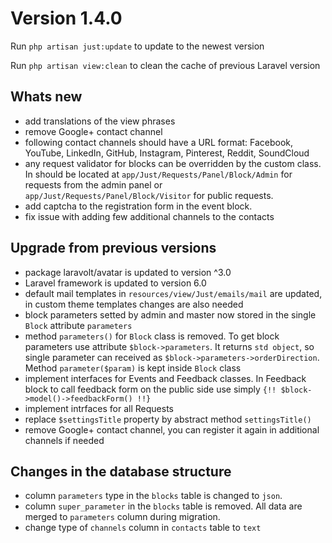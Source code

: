 # Version 1.4.0

Run `php artisan just:update` to update to the newest version

Run `php artisan view:clean` to clean the cache of previous Laravel version

## Whats new

- add translations of the view phrases
- remove Google+ contact channel
- following contact channels should have a URL format: Facebook, YouTube, LinkedIn, GitHub, Instagram, 
Pinterest, Reddit, SoundCloud
- any request validator for blocks can be overridden by the custom class. In should be located at 
`app/Just/Requests/Panel/Block/Admin` for requests from the admin panel or
`app/Just/Requests/Panel/Block/Visitor` for public requests.
- add captcha to the registration form in the event block.
- fix issue with adding few additional channels to the contacts
    
## Upgrade from previous versions

- package laravolt/avatar is updated to version ^3.0
- Laravel framework is updated to version 6.0
- default mail templates in `resources/view/Just/emails/mail` are updated, in custom theme templates
 changes are also needed
 - block parameters setted by admin and master now stored in the single `Block` attribute `parameters`
 - method `parameters()` for `Block` class is removed. To get block parameters use attribute
 `$block->parameters`. It returns `std object`, so single parameter can received as 
 `$block->parameters->orderDirection`. Method `parameter($param)` is kept inside `Block` class
 - implement interfaces for Events and Feedback classes. In Feedback block to call feedback form
 on the public side use simply `{!! $block->model()->feedbackForm() !!}`
 - implement intrfaces for all Requests
 - replace `$settingsTitle` property by abstract method `settingsTitle()`
 - remove Google+ contact channel, you can register it again in additional channels if needed 

## Changes in the database structure

- column `parameters` type in the `blocks` table is changed to `json`. 
- column `super_parameter` in the `blocks` table is removed. All data are merged to `parameters` column 
during migration.
- change type of `channels` column in `contacts` table to `text`

